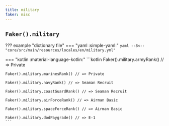 ```yaml
---
title: military
faker: misc
---
```


## `Faker().military`

??? example "dictionary file"
    === "yaml :simple-yaml:"
        ```yaml
        --8<-- "core/src/main/resources/locales/en/military.yml"
        ```

=== "kotlin :material-language-kotlin:"
    ```kotlin
    Faker().military.armyRank() // => Private

    Faker().military.marinesRank() // => Private

    Faker().military.navyRank() // => Seaman Recruit

    Faker().military.coastGuardRank() // => Seaman Recruit

    Faker().military.airForceRank() // => Airman Basic

    Faker().military.spaceForceRank() // => Airman Basic

    Faker().military.dodPaygrade() // => E-1
    ```
